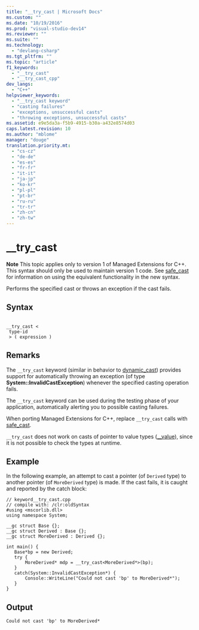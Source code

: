 ```yaml
---
title: "__try_cast | Microsoft Docs"
ms.custom: ""
ms.date: "10/19/2016"
ms.prod: "visual-studio-dev14"
ms.reviewer: ""
ms.suite: ""
ms.technology: 
  - "devlang-csharp"
ms.tgt_pltfrm: ""
ms.topic: "article"
f1_keywords: 
  - "__try_cast"
  - "__try_cast_cpp"
dev_langs: 
  - "C++"
helpviewer_keywords: 
  - "__try_cast keyword"
  - "casting failures"
  - "exceptions, unsuccessful casts"
  - "throwing exceptions, unsuccessful casts"
ms.assetid: e9e5da3a-f5b9-4915-b30a-a432e8574d03
caps.latest.revision: 10
ms.author: "mblome"
manager: "douge"
translation.priority.mt: 
  - "cs-cz"
  - "de-de"
  - "es-es"
  - "fr-fr"
  - "it-it"
  - "ja-jp"
  - "ko-kr"
  - "pl-pl"
  - "pt-br"
  - "ru-ru"
  - "tr-tr"
  - "zh-cn"
  - "zh-tw"
---
```

# __try_cast
**Note** This topic applies only to version 1 of Managed Extensions for C++. This syntax should only be used to maintain version 1 code. See [safe_cast](../Topic/safe_cast%20\(C++%20Component%20Extensions\).md) for information on using the equivalent functionality in the new syntax.  
  
 Performs the specified cast or throws an exception if the cast fails.  
  
## Syntax  
  
```  
  
__try_cast <  
 type-id  
 > ( expression )  
```  
  
## Remarks  
 The `__try_cast` keyword (similar in behavior to [dynamic_cast](../Topic/dynamic_cast%20Operator.md)) provides support for automatically throwing an exception (of type **System::InvalidCastException**) whenever the specified casting operation fails.  
  
 The `__try_cast` keyword can be used during the testing phase of your application, automatically alerting you to possible casting failures.  
  
 When porting Managed Extensions for C++, replace `__try_cast` calls with [safe_cast](../Topic/safe_cast%20\(C++%20Component%20Extensions\).md).  
  
 `__try_cast` does not work on casts of pointer to value types ([__value](../misc/__value.md)), since it is not possible to check the types at runtime.  
  
## Example  
 In the following example, an attempt to cast a pointer (of `Derived` type) to another pointer (of `MoreDerived` type) is made. If the cast fails, it is caught and reported by the catch block:  
  
```  
// keyword__try_cast.cpp  
// compile with: /clr:oldSyntax  
#using <mscorlib.dll>  
using namespace System;  
  
__gc struct Base {};   
__gc struct Derived : Base {};  
__gc struct MoreDerived : Derived {};  
  
int main() {  
   Base*bp = new Derived;  
   try {  
       MoreDerived* mdp = __try_cast<MoreDerived*>(bp);  
   }  
   catch(System::InvalidCastException*) {  
       Console::WriteLine("Could not cast 'bp' to MoreDerived*");  
   }  
}  
```  
  
## Output  
  
```  
Could not cast 'bp' to MoreDerived*  
```